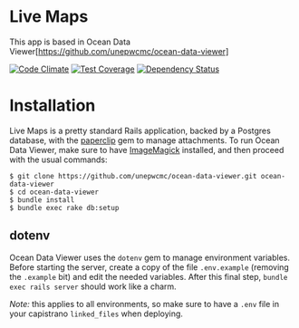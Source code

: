 Live Maps
======

This app is based in Ocean Data Viewer[https://github.com/unepwcmc/ocean-data-viewer]

[![Code Climate](https://codeclimate.com/github/unepwcmc/live_maps/badges/gpa.svg)](https://codeclimate.com/github/unepwcmc/live_maps)
[![Test Coverage](https://codeclimate.com/github/unepwcmc/live_maps/badges/coverage.svg)](https://codeclimate.com/github/unepwcmc/live_maps/coverage)
[![Dependency Status](https://gemnasium.com/unepwcmc/live_maps.svg)](https://gemnasium.com/unepwcmc/live_maps)

# Installation

Live Maps is a pretty standard Rails application, backed by a Postgres database, with the [paperclip](https://github.com/thoughtbot/paperclip) gem to manage attachments. To run Ocean Data Viewer, make sure to have [ImageMagick](https://github.com/thoughtbot/paperclip#image-processor) installed, and then proceed with the usual commands:
```
$ git clone https://github.com/unepwcmc/ocean-data-viewer.git ocean-data-viewer
$ cd ocean-data-viewer
$ bundle install
$ bundle exec rake db:setup
```

## dotenv

Ocean Data Viewer uses the `dotenv` gem to manage environment variables. Before starting the server, create a copy of the file `.env.example` (removing the `.example` bit) and edit the needed variables. After this final step, `bundle exec rails server` should work like a charm.

*Note:* this applies to all environments, so make sure to have a `.env` file in your capistrano `linked_files` when deploying.
